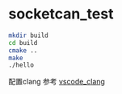 # socketcan_test
```bash
mkdir build 
cd build 
cmake ..
make 
./hello 
```
配置clang 参考 [vscode_clang](./vscode_clang.md)
